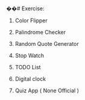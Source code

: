 ��#   E x e r c i s e :<br>  

1. Color Flipper<br>  


2. Palindrome Checker<br>  


3. Random Quote Generator<br>  


4. Stop Watch<br>  


5. TODO List<br>  


6. Digital clock<br>  

7. Quiz App ( None Official )<br>
